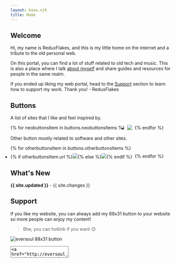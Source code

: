 ```yaml
---
layout: base.njk
title: Home
---
```


## Welcome

Hi, my name is ReduxFlakes, and this is my little home on the internet and a tribute to the old personal web.

On this portal, you can find a lot of stuff related to old tech and music. This is also a place where I talk [about myself](/about) and share guides and resources for people in the same realm.

If you ended up liking my web portal, head to the [Support](#support) section to learn how to support my work. Thank you! - ReduxFlakes

## Buttons

A list of sites that I like and feel inspired by.

<ul style="padding:0;display:flex;gap:0.5rem;  flex-wrap:wrap;"role="list">{% for neobuttonsItem in buttons.neobuttonsItems %}
<li><a href="{{ neobuttonsItem.url }}"><img src="{{ neobuttonsItem.img }}"/></a></li>
{% endfor %}</ul>

Other button mostly related to software and other sites.

<ul style="padding:0;display:flex;gap:0.5rem;flex-wrap:wrap;"role="list">{% for otherbuttonsItem in buttons.otherbuttonsItems %}
<li>{% if otherbuttonsItem.url %}<a href="{{ otherbuttonsItem.url }}"><img src="{{ otherbuttonsItem.img }}"/></a>{% else %}<img src="{{ otherbuttonsItem.img }}"/>{% endif %}</li>{% endfor %}</ul>

## What's New

<div class="box">

**{{ site.updated }}** - {{ site.changes }}

</div>

## Support

If you like my website, you can always add my 88x31 button to your website so more people can enjoy my content!

> Btw, you can hotlink if you want 😊

![eversoul 88x31 button](/assets/buttons/eversoul.png)

<textarea readonly aria-label="button-code">
&lt;a href="http://eversoul.neocities.org/"&gt;&lt;img src="http://eversoul.neocities.org/assets/buttons/eversoul.png" alt="eversoul 88x31 button"/&gt;&lt;/a&gt;</textarea>
